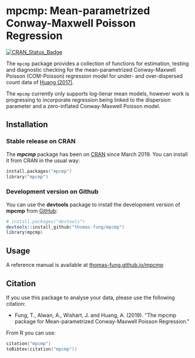 # mpcmp: Mean-parametrized Conway-Maxwell Poisson Regression

[![CRAN\_Status\_Badge](http://www.r-pkg.org/badges/version/mpcmp)](https://cran.r-project.org/package=mpcmp)

The `mpcmp` package provides a collection of functions for estimation, testing and diagnostic checking for the mean-parametrized Conway-Maxwell Poisson (COM-Poisson) regression model for under- and over-dispersed count data of [Huang (2017)](https://doi.org/10.1177%2F1471082X17697749).

The `mpcmp` currently only supports log-lienar mean models, however work is progressing to incorporate regression being linked to the dispersion parameter and a zero-inflated Conway-Maxwell Poisson model. 

## Installation

### Stable release on CRAN

The ***mpcmp*** package has been on [CRAN](https://cran.r-project.org/package=mpcmp) since March 2019.  You can install it from CRAN in the usual way:

```s
install.packages("mpcmp")
library("mpcmp")
```

### Development version on Github

You can use the **devtools** package to install the development version of **mpcmp** from [GitHub](https://github.com/thomas-fung/mpcmp):

```s
# install.packages("devtools")
devtools::install_github("thomas-fung/mpcmp")
library(mpcmp)
```

## Usage

A reference manual is available at [thomas-fung.github.io/mpcmp](https://thomas-fung.github.io/mpcmp/)

## Citation

If you use this package to analyse your data, please use the following citation:

- Fung, T., Alwan, A., Wishart, J. and Huang, A. (2019). "The mpcmp package for Mean-parametrized Conway-Maxwell Poisson Regression."

From R you can use:

```s
citation("mpcmp")
toBibtex(citation("mpcmp"))
```
